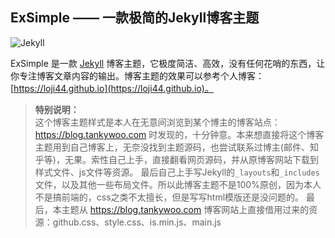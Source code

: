 ## ExSimple —— 一款极简的Jekyll博客主题

![Jekyll](https://jekyllrb.com/img/logo-2x.png)

ExSimple 是一款 [Jekyll](http://jekyllcn.com) 博客主题，它极度简洁、高效，没有任何花哨的东西，让你专注博客文章内容的输出。博客主题的效果可以参考个人博客：[https://loji44.github.io](https://loji44.github.io)。

>**特别说明：** <br />
这个博客主题样式是本人在无意间浏览到某个博主的博客站点：<a href="https://blog.tankywoo.com" target="_blank">https://blog.tankywoo.com</a> 时发现的，十分钟意。本来想直接将这个博客主题用到自己博客上，无奈没找到主题源码，也尝试联系过博主(邮件、知乎等)，无果。索性自己上手，直接翻看网页源码，并从原博客网站下载到样式文件、js文件等资源。
最后自己上手写Jekyll的`_layouts`和`_includes`文件，以及其他一些布局文件。所以此博客主题不是100%原创，因为本人不是搞前端的，css之类不太擅长，但是写写html模版还是没问题的。
最后，本主题从 <a href="https://blog.tankywoo.com" target="_blank">https://blog.tankywoo.com</a> 博客网站上直接借用过来的资源：github.css、style.css、is.min.js、main.js
